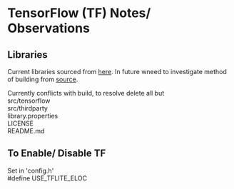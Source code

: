 # TensorFlow (TF) Notes/ Observations

## Libraries
Current libraries sourced from [here](https://github.com/tanakamasayuki/Arduino_TensorFlowLite_ESP32). In future wneed to investigate method of building from [source](https://github.com/tensorflow/tflite-micro).   

Currently conflicts with build, to resolve delete all but  
src/tensorflow  
src/thirdparty  
library.properties  
LICENSE  
README.md  

## To Enable/ Disable TF  
Set in 'config.h'  
#define USE_TFLITE_ELOC  






